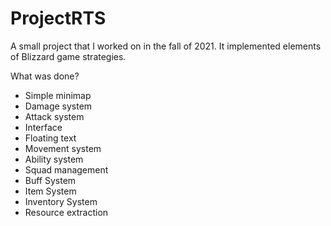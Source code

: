 # ProjectRTS
A small project that I worked on in the fall of 2021. It implemented elements of Blizzard game strategies.

What was done?
- Simple minimap
- Damage system
- Attack system
- Interface
- Floating text
- Movement system
- Ability system
- Squad management
- Buff System
- Item System
- Inventory System
- Resource extraction
